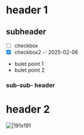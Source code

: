 ```table-of-contents
```
# header 1
## subheader
- [ ] checkbox
- [x] checkbox2 ✅ 2025-02-06 
- bulet point 1
- bulet point 2
### sub-sub- header


# header 2
![|191x191](https://i.imgur.com/ljlcftu.png)
